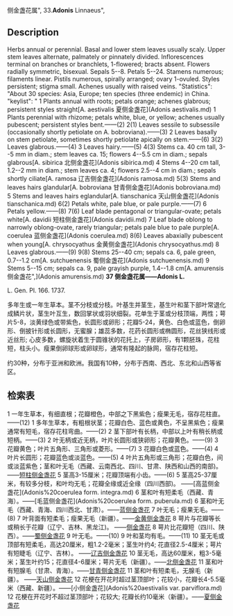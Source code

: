侧金盏花属",
33.**Adonis** Linnaeus",

## Description
Herbs annual or perennial. Basal and lower stem leaves usually scaly. Upper stem leaves alternate, palmately or pinnately divided. Inflorescences terminal on branches or branchlets, 1-flowered; bracts absent. Flowers radially symmetric, bisexual. Sepals 5--8. Petals 5--24. Stamens numerous; filaments linear. Pistils numerous, spirally arranged; ovary 1-ovuled. Styles persistent; stigma small. Achenes usually with raised veins.
  "Statistics": "About 30 species: Asia, Europe; ten species (three endemic) in China.
  "keylist": "
1 Plants annual with roots; petals orange; achenes glabrous; persistent styles straight[A. aestivalis 夏侧金盏花](Adonis aestivalis.md)
1 Plants perennial with rhizome; petals white, blue, or yellow; achenes usually pubescent; persistent styles bent.——(2)
2(1) Leaves sessile to subsessile (occasionally shortly petiolate on A. bobroviana).——(3)
2 Leaves basally on stem petiolate, sometimes shortly petiolate apically on stem.——(6)
3(2) Leaves glabrous.——(4)
3 Leaves hairy.——(5)
4(3) Stems ca. 40 cm tall, 3--5 mm in diam.; stem leaves ca. 15; flowers 4--5.5 cm in diam.; sepals glabrous[A. sibirica 北侧金盏花](Adonis sibirica.md)
4 Stems 4--20 cm tall, 1.2--2 mm in diam.; stem leaves ca. 4; flowers 2.5--4 cm in diam.; sepals shortly ciliate[A. ramosa 辽吉侧金盏花](Adonis ramosa.md)
5(3) Stems and leaves hairs glandular[A. bobroviana 甘青侧金盏花](Adonis bobroviana.md)
5 Stems and leaves hairs eglandular[A. tianschanica 天山侧金盏花](Adonis tianschanica.md)
6(2) Petals white, pale blue, or pale purple.——(7)
6 Petals yellow.——(8)
7(6) Leaf blade pentagonal or triangular-ovate; petals white[A. davidii 短柱侧金盏花](Adonis davidii.md)
7 Leaf blade oblong to narrowly oblong-ovate, rarely triangular; petals pale blue to pale purple[A. coerulea 蓝侧金盏花](Adonis coerulea.md)
8(6) Leaves abaxially pubescent when young[A. chrysocyathus 金黄侧金盏花](Adonis chrysocyathus.md)
8 Leaves glabrous.——(9)
9(8) Stems 25--40 cm; sepals ca. 6, pale green, 0.7--1.2 cm[A. sutchuenensis 蜀侧金盏花](Adonis sutchuenensis.md)
9 Stems 5--15 cm; sepals ca. 9, pale grayish purple, 1.4--1.8 cm[A. amurensis 侧金盏花",](Adonis amurensis.md)
**37 侧金盏花属——Adonis L.**

L. Gen. Pl. 166. 1737.

多年生或一年生草本。茎不分枝或分枝。叶基生并茎生，基生叶和茎下部叶常退化成鳞片状，茎生叶互生，数回掌状或羽状细裂。花单生于茎或分枝顶端，两性；萼片5-8，淡黄绿色或带紫色，长圆形或卵形；花瓣5-24，黄色、白色或蓝色，倒卵形、倒披针形或长圆形，无蜜腺；雄蕊多数，花药长圆形或椭圆形，花丝狭线形或近丝形; 心皮多数，螺旋状着生于圆锥状的花托上，子房卵形，有1颗胚珠，花柱短，柱头小。瘦果倒卵球形或卵球形，通常有隆起的脉网，宿存花柱短。

约30种，分布于亚洲和欧洲。我国有10种，分布于西南、西北、东北和山西等省区。

## 检索表

1 一年生草本，有细直根；花瓣橙色，中部之下黑紫色；瘦果无毛，宿存花柱直。——(12)
1 多年生草本，有粗根状茎；花瓣白色、蓝色或黄色，不呈黑紫色；瘦果通常有短毛，宿存花柱弯曲。——(2)
2 茎下部叶有长柄，中部以上叶有稍长柄或短柄。——(3)
2 叶无柄或近无柄，叶片长圆形或狭卵形；花瓣黄色。——(9)
3 花瓣黄色；叶片五角形、三角形或菱形。——(7)
3 花瓣白色或蓝色。——(4)
4 叶片长圆形；花瓣蓝色或淡蓝色。——(5)
4 叶片五角形或三角形；花瓣白色，间或淡蓝紫色；茎和叶无毛（西藏、云南西北、四川、甘肃、陕西和山西的南部)。——[短柱侧金盏花](Adonis%20brevistyla.md)
5 茎高3-15厘米；花瓣顶端有小齿。——(6)
5 茎高25-37厘米，有较多分枝，和叶均无毛；花瓣全缘或近全缘（四川西部)。 ——[高蓝侧金盏花](Adonis%20coerulea form. integra.md)
6 茎和叶有短柔毛（西藏、青海）。——[毛蓝侧金盏花](Adonis%20coerulea form. puberula.md)
6 茎和叶无毛（西藏、青海、四川西北、甘肃）。——[蓝侧金盏花](Adonis%20coerulea.md)
7 叶无毛；瘦果无毛。——(8)
7 叶背面有短柔毛；瘦果无毛（新疆）。——[金黄侧金盏花](Adonis%20chrysocyatha.md)
8 萼片与花瓣等长或稍长于花瓣（辽宁、吉林、黑龙江)。 ——[侧金盏花](Adonis%20amurensis.md)
8 萼片比花瓣短（四川、陕西）。——[蜀侧金盏花](Adonis%20sutchuenensis.md)
9 叶无毛。——(10)
9 叶和茎均有毛。——(11)
10 茎无毛或顶部有短柔毛，高达20厘米，粗1.2-2毫米；茎生叶约4; 花直径2.5-4厘米；萼片有短睫毛（辽宁、吉林）。 ——[辽吉侧金盏花](Adonis%20pseudoamurensis.md)
10 茎无毛，高达60厘米，粗3-5毫米；茎生叶约15；花直径4-6厘米；萼片无毛（新疆）。——[北侧金盏花](Adonis%20sibirica.md)
11 茎和叶有短腺毛（甘肃、青海）。——[甘青侧金盏花](Adonis%20bobroviana.md)
11 茎和叶有短柔毛，无腺毛（新疆）。 ——[天山侧金盏花](Adonis%20tianschanica.md)
12 花梗在开花时超过茎顶部叶；花较小，花瓣长4-5.5毫米（西藏、新疆）。——[小侧金盏花](Adonis%20aestivalis var. parviflora.md)
12 花梗在开花时不超过茎顶部叶；花较大; 花瓣长约10毫米（新疆）。——[夏侧金盏花](Adonis%20aetivalis.md)
